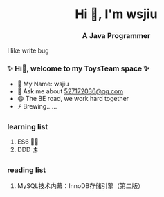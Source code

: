 <h1 align="center">Hi 👋, I'm wsjiu</h1>
<h3 align="center">A Java Programmer</h3>

I like write bug


### ✨ Hi👋, welcome to my ToysTeam space ✨

* 🔭 My Name: wsjiu
* 💬 Ask me about 527172036@qq.com
* 😄 The BE road, we work hard together
* ⚡ Brewing......


### learning list
1. ES6 🏄‍♀️
2. DDD 🏄


### reading list
1. MySQL技术内幕：InnoDB存储引擎（第二版）
